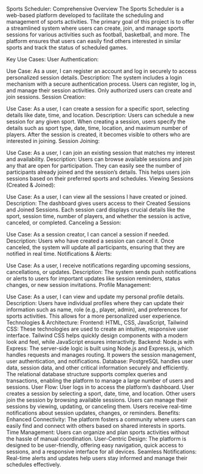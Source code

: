 Sports Scheduler: Comprehensive Overview
The Sports Scheduler is a web-based platform developed to facilitate the scheduling and management of sports activities. The primary goal of this project is to offer a streamlined system where users can create, join, and manage sports sessions for various activities such as football, basketball, and more. The platform ensures that users can easily find others interested in similar sports and track the status of scheduled games.

Key Use Cases:
User Authentication:

Use Case: As a user, I can register an account and log in securely to access personalized session details.
Description: The system includes a login mechanism with a secure authentication process. Users can register, log in, and manage their session activities. Only authorized users can create and join sessions.
Session Creation:

Use Case: As a user, I can create a session for a specific sport, selecting details like date, time, and location.
Description: Users can schedule a new session for any given sport. When creating a session, users specify the details such as sport type, date, time, location, and maximum number of players. After the session is created, it becomes visible to others who are interested in joining.
Session Joining:

Use Case: As a user, I can join an existing session that matches my interest and availability.
Description: Users can browse available sessions and join any that are open for participation. They can easily see the number of participants already joined and the session’s details. This helps users join sessions based on their preferred sports and schedules.
Viewing Sessions (Created & Joined):

Use Case: As a user, I can view all the sessions I have created or joined.
Description: The dashboard gives users access to their Created Sessions and Joined Sessions. Each session card displays crucial details like the sport, session time, number of players, and whether the session is active, canceled, or completed.
Canceling a Session:

Use Case: As a session creator, I can cancel a session if needed.
Description: Users who have created a session can cancel it. Once canceled, the system will update all participants, ensuring that they are notified in real time.
Notifications & Alerts:

Use Case: As a user, I receive notifications regarding upcoming sessions, cancellations, or updates.
Description: The system sends push notifications or alerts to users for important updates like session reminders, status changes, or new session invitations.
Profile Management:

Use Case: As a user, I can view and update my personal profile details.
Description: Users have individual profiles where they can update their information such as name, role (e.g., player, admin), and preferences for sports activities. This allows for a more personalized user experience.
Technologies & Architecture:
Frontend:
HTML, CSS, JavaScript, Tailwind CSS: These technologies are used to create an intuitive, responsive user interface. Tailwind CSS helps quickly design components with a modern look and feel, while JavaScript ensures interactivity.
Backend:
Node.js with Express: The server-side logic is built using Node.js and Express.js, which handles requests and manages routing. It powers the session management, user authentication, and notifications.
Database:
PostgreSQL handles user data, session data, and other critical information securely and efficiently. The relational database structure supports complex queries and transactions, enabling the platform to manage a large number of users and sessions.
User Flow:
User logs in to access the platform’s dashboard.
User creates a session by selecting a sport, date, time, and location.
Other users join the session by browsing available sessions.
Users can manage their sessions by viewing, updating, or canceling them.
Users receive real-time notifications about session updates, changes, or reminders.
Benefits:
Enhanced Connectivity: The platform fosters a community where users can easily find and connect with others based on shared interests in sports.
Time Management: Users can organize and plan sports activities without the hassle of manual coordination.
User-Centric Design: The platform is designed to be user-friendly, offering easy navigation, quick access to sessions, and a responsive interface for all devices.
Seamless Notifications: Real-time alerts and updates help users stay informed and manage their schedules effectively.
